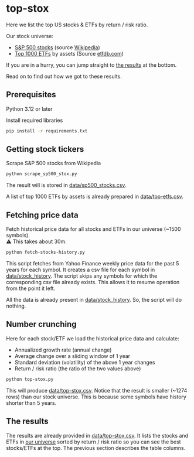 # top-stox

Here we list the top US stocks & ETFs by return / risk ratio.

Our stock universe:
- [S&P 500 stocks](data/sp500_stocks.csv) (source [Wikipedia](https://en.wikipedia.org/wiki/List_of_S%26P_500_companies))
- [Top 1000 ETFs](data/top-etfs.csv) by assets (Source [etfdb.com](https://etfdb.com/screener/#sort_by=assets&sort_direction=desc&page=1))

If you are in a hurry, you can jump straight to [the results](#the-results) at the bottom.

Read on to find out how we got to these results.

## Prerequisites

Python 3.12 or later

Install required libraries
```sh
pip install -r requirements.txt
```

## Getting stock tickers
Scrape S&P 500 stocks from Wikipedia
```sh
python scrape_sp500_stox.py
```
The result will is stored in [data/sp500_stocks.csv](data/sp500_stocks.csv).

A list of top 1000 ETFs by assets is already prepared in [data/top-etfs.csv](data/top-etfs.csv).

## Fetching price data
Fetch historical price data for all stocks and ETFs in our universe (~1500 symbols).<br/>
:warning: This takes about 30m.
```sh
python fetch-stocks-history.py
```
This script fetches from Yahoo Finance weekly price data for the past 5 years for each symbol.
It creates a csv file for each symbol in [data/stock_history](data/stock_history).
The script skips any symbols for which the corresponding csv file already exists.
This allows it to resume operation from the point it left.

All the data is already present in [data/stock_history](data/stock_history).
So, the script will do nothing.

## Number crunching

Here for each stock/ETF we load the historical price data and calculate:
- Annualized growth rate (annual change)
- Average change over a sliding window of 1 year
- Standard deviation (volatility) of the above 1 year changes
- Return / risk ratio (the ratio of the two values above)

```sh
python top-stox.py 
```
This will produce [data/top-stox.csv](data/top-stox.csv).
Notice that the result is smaller (~1274 rows) than our stock universe.
This is because some symbols have history shorter than 5 years.

## The results
The results are already provided in [data/top-stox.csv](data/top-stox.csv).
It lists the stocks and ETFs in [our universe](#top-stox) sorted by return / risk ratio so you can see the best stocks/ETFs at the top. The previous section describes the table columns.
